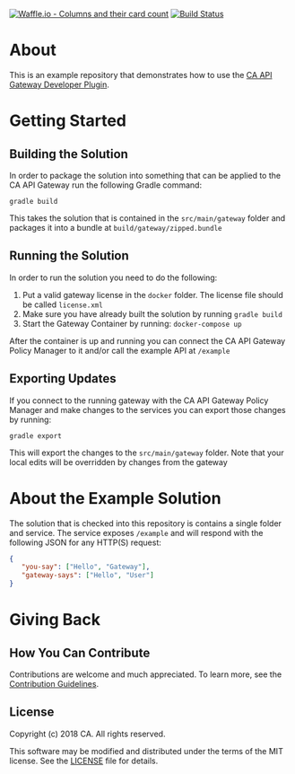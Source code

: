 [![Waffle.io - Columns and their card count](https://badge.waffle.io/ca-api-Gateway/Gateway-developer-plugin.svg?columns=all)](https://waffle.io/ca-api-Gateway/Gateway-developer-plugin)
[![Build Status](https://travis-ci.com/ca-api-gateway-examples/gateway-developer-example.svg?branch=master)](https://travis-ci.com/ca-api-gateway-examples/gateway-developer-example)

# About
This is an example repository that demonstrates how to use the [CA API Gateway Developer Plugin][gateway-developer-plugin].

# Getting Started

## Building the Solution
In order to package the solution into something that can be applied to the CA API Gateway run the following Gradle command:

```gradle build```

This takes the solution that is contained in the `src/main/gateway` folder and packages it into a bundle at `build/gateway/zipped.bundle`

## Running the Solution
In order to run the solution you need to do the following:

1) Put a valid gateway license in the `docker` folder. The license file should be called `license.xml`
2) Make sure you have already built the solution by running `gradle build`
3) Start the Gateway Container by running: `docker-compose up`

After the container is up and running you can connect the CA API Gateway Policy Manager to it and/or call the example API at `/example`

## Exporting Updates
If you connect to the running gateway with the CA API Gateway Policy Manager and make changes to the services you can export those changes by running:

```gradle export```

This will export the changes to the `src/main/gateway` folder. Note that your local edits will be overridden by changes from the gateway

# About the Example Solution
The solution that is checked into this repository is contains a single folder and service. The service exposes `/example` and will respond with the following JSON for any HTTP(S) request:
```json
{
   "you-say": ["Hello", "Gateway"],
   "gateway-says": ["Hello", "User"]
}
```

# Giving Back
## How You Can Contribute
Contributions are welcome and much appreciated. To learn more, see the [Contribution Guidelines][contributing].

## License

Copyright (c) 2018 CA. All rights reserved.

This software may be modified and distributed under the terms
of the MIT license. See the [LICENSE][license-link] file for details.


 [license-link]: /LICENSE
 [contributing]: /CONTRIBUTING.md
 [gateway-developer-plugin]: https://github.com/ca-api-gateway/gateway-developer-plugin
